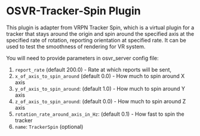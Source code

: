 # OSVR-Tracker-Spin Plugin

This plugin is adapter from VRPN Tracker Spin, which is a virtual plugin for a tracker that stays around the origin and spin around the specified axis at the specified rate of rotation, reporting orientation at specified rate.
It can be used to test the smoothness of rendering for VR system. 

You will need to provide parameters in osvr_server config file:

1. `report_rate` (default 200.0) - Rate at which reports will be sent,
2. `x_of_axis_to_spin_around` (default 0.0) - How much to spin around X axis
3. `y_of_axis_to_spin_around`: (default 1.0) - How much to spin around Y axis
3. `z_of_axis_to_spin_around`: (default 0.0) - How much to spin around Z axis
4. `rotation_rate_around_axis_in_Hz`: (default 0.1) - How fast to spin the tracker 
5. `name`: `TrackerSpin` (optional)